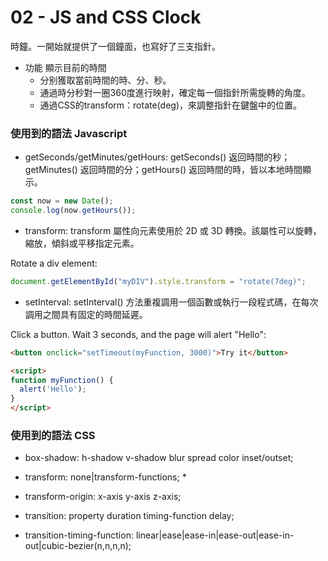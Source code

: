 # 02 - JS and CSS Clock

時鐘。一開始就提供了一個鐘面，也寫好了三支指針。

- 功能
    顯示目前的時間
    - 分别獲取當前時間的時、分、秒。
    - 通過時分秒對一圈360度進行映射，確定每一個指針所需旋轉的角度。
    - 通過CSS的transform：rotate(deg)，來調整指針在鍵盤中的位置。

### 使用到的語法 Javascript

- getSeconds/getMinutes/getHours: 
    getSeconds() 返回時間的秒；getMinutes() 返回時間的分；getHours() 返回時間的時，皆以本地時間顯示。

```javascript
const now = new Date();
console.log(now.getHours());
```

- transform: 
    transform 屬性向元素使用於 2D 或 3D 轉換。該屬性可以旋轉，縮放，傾斜或平移指定元素。

Rotate a div element:
```javascript
document.getElementById("myDIV").style.transform = "rotate(7deg)";
```

- setInterval: 
    setInterval() 方法重複調用一個函數或執行一段程式碼，在每次調用之間具有固定的時間延遲。

Click a button. Wait 3 seconds, and the page will alert "Hello":
```html
<button onclick="setTimeout(myFunction, 3000)">Try it</button>

<script>
function myFunction() {
  alert('Hello');
}
</script>
```

### 使用到的語法 CSS

- box-shadow: h-shadow v-shadow blur spread color inset/outset;

- transform: none|transform-functions;
    *
- transform-origin: x-axis y-axis z-axis;

- transition: property duration timing-function delay;

- transition-timing-function: linear|ease|ease-in|ease-out|ease-in-out|cubic-bezier(n,n,n,n);